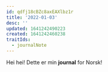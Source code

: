 ```yaml
---
id: qdfj18cBZc8axEAXlbz1r
title: '2022-01-03'
desc: ''
updated: 1641242490223
created: 1641242460238
traitIds:
  - journalNote
---
```


Hei hei! Dette er min **journal** for Norsk!